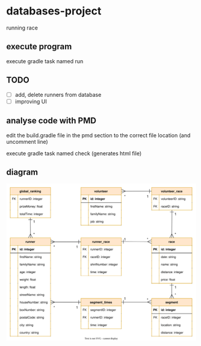 # databases-project

running race

## execute program

execute gradle task named run

## TODO
- [ ] add, delete runners from database
- [ ] improving UI

## analyse code with PMD

edit the build.gradle file in the pmd section to the correct file location (and uncomment line)

execute gradle task named check (generates html file)

## diagram

![diagram](/diagram/diagram.svg)
